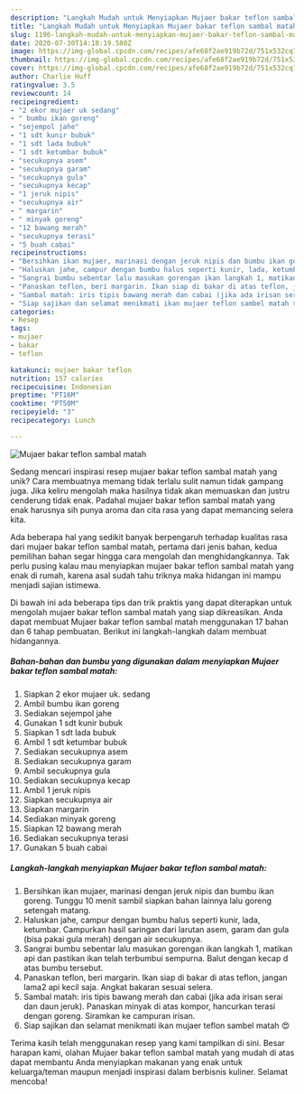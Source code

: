 ```yaml
---
description: "Langkah Mudah untuk Menyiapkan Mujaer bakar teflon sambal matah, Enak"
title: "Langkah Mudah untuk Menyiapkan Mujaer bakar teflon sambal matah, Enak"
slug: 1196-langkah-mudah-untuk-menyiapkan-mujaer-bakar-teflon-sambal-matah-enak
date: 2020-07-30T14:18:19.580Z
image: https://img-global.cpcdn.com/recipes/afe68f2ae919b72d/751x532cq70/mujaer-bakar-teflon-sambal-matah-foto-resep-utama.jpg
thumbnail: https://img-global.cpcdn.com/recipes/afe68f2ae919b72d/751x532cq70/mujaer-bakar-teflon-sambal-matah-foto-resep-utama.jpg
cover: https://img-global.cpcdn.com/recipes/afe68f2ae919b72d/751x532cq70/mujaer-bakar-teflon-sambal-matah-foto-resep-utama.jpg
author: Charlie Huff
ratingvalue: 3.5
reviewcount: 14
recipeingredient:
- "2 ekor mujaer uk sedang"
- " bumbu ikan goreng"
- "sejempol jahe"
- "1 sdt kunir bubuk"
- "1 sdt lada bubuk"
- "1 sdt ketumbar bubuk"
- "secukupnya asem"
- "secukupnya garam"
- "secukupnya gula"
- "secukupnya kecap"
- "1 jeruk nipis"
- "secukupnya air"
- " margarin"
- " minyak goreng"
- "12 bawang merah"
- "secukupnya terasi"
- "5 buah cabai"
recipeinstructions:
- "Bersihkan ikan mujaer, marinasi dengan jeruk nipis dan bumbu ikan goreng. Tunggu 10 menit sambil siapkan bahan lainnya lalu goreng setengah matang."
- "Haluskan jahe, campur dengan bumbu halus seperti kunir, lada, ketumbar. Campurkan hasil saringan dari larutan asem, garam dan gula (bisa pakai gula merah) dengan air secukupnya."
- "Sangrai bumbu sebentar lalu masukan gorengan ikan langkah 1, matikan api dan pastikan ikan telah terbumbui sempurna. Balut dengan kecap d atas bumbu tersebut."
- "Panaskan teflon, beri margarin. Ikan siap di bakar di atas teflon, jangan lama2 api kecil saja. Angkat bakaran sesuai selera."
- "Sambal matah: iris tipis bawang merah dan cabai (jika ada irisan serai dan daun jeruk). Panaskan minyak di atas kompor, hancurkan terasi dengan goreng. Siramkan ke campuran irisan."
- "Siap sajikan dan selamat menikmati ikan mujaer teflon sambel matah 😍"
categories:
- Resep
tags:
- mujaer
- bakar
- teflon

katakunci: mujaer bakar teflon 
nutrition: 157 calories
recipecuisine: Indonesian
preptime: "PT16M"
cooktime: "PT50M"
recipeyield: "3"
recipecategory: Lunch

---
```



![Mujaer bakar teflon sambal matah](https://img-global.cpcdn.com/recipes/afe68f2ae919b72d/751x532cq70/mujaer-bakar-teflon-sambal-matah-foto-resep-utama.jpg)

Sedang mencari inspirasi resep mujaer bakar teflon sambal matah yang unik? Cara membuatnya memang tidak terlalu sulit namun tidak gampang juga. Jika keliru mengolah maka hasilnya tidak akan memuaskan dan justru cenderung tidak enak. Padahal mujaer bakar teflon sambal matah yang enak harusnya sih punya aroma dan cita rasa yang dapat memancing selera kita.



Ada beberapa hal yang sedikit banyak berpengaruh terhadap kualitas rasa dari mujaer bakar teflon sambal matah, pertama dari jenis bahan, kedua pemilihan bahan segar hingga cara mengolah dan menghidangkannya. Tak perlu pusing kalau mau menyiapkan mujaer bakar teflon sambal matah yang enak di rumah, karena asal sudah tahu triknya maka hidangan ini mampu menjadi sajian istimewa.


Di bawah ini ada beberapa tips dan trik praktis yang dapat diterapkan untuk mengolah mujaer bakar teflon sambal matah yang siap dikreasikan. Anda dapat membuat Mujaer bakar teflon sambal matah menggunakan 17 bahan dan 6 tahap pembuatan. Berikut ini langkah-langkah dalam membuat hidangannya.

<!--inarticleads1-->

##### Bahan-bahan dan bumbu yang digunakan dalam menyiapkan Mujaer bakar teflon sambal matah:

1. Siapkan 2 ekor mujaer uk. sedang
1. Ambil  bumbu ikan goreng
1. Sediakan sejempol jahe
1. Gunakan 1 sdt kunir bubuk
1. Siapkan 1 sdt lada bubuk
1. Ambil 1 sdt ketumbar bubuk
1. Sediakan secukupnya asem
1. Sediakan secukupnya garam
1. Ambil secukupnya gula
1. Sediakan secukupnya kecap
1. Ambil 1 jeruk nipis
1. Siapkan secukupnya air
1. Siapkan  margarin
1. Sediakan  minyak goreng
1. Siapkan 12 bawang merah
1. Sediakan secukupnya terasi
1. Gunakan 5 buah cabai




<!--inarticleads2-->

##### Langkah-langkah menyiapkan Mujaer bakar teflon sambal matah:

1. Bersihkan ikan mujaer, marinasi dengan jeruk nipis dan bumbu ikan goreng. Tunggu 10 menit sambil siapkan bahan lainnya lalu goreng setengah matang.
1. Haluskan jahe, campur dengan bumbu halus seperti kunir, lada, ketumbar. Campurkan hasil saringan dari larutan asem, garam dan gula (bisa pakai gula merah) dengan air secukupnya.
1. Sangrai bumbu sebentar lalu masukan gorengan ikan langkah 1, matikan api dan pastikan ikan telah terbumbui sempurna. Balut dengan kecap d atas bumbu tersebut.
1. Panaskan teflon, beri margarin. Ikan siap di bakar di atas teflon, jangan lama2 api kecil saja. Angkat bakaran sesuai selera.
1. Sambal matah: iris tipis bawang merah dan cabai (jika ada irisan serai dan daun jeruk). Panaskan minyak di atas kompor, hancurkan terasi dengan goreng. Siramkan ke campuran irisan.
1. Siap sajikan dan selamat menikmati ikan mujaer teflon sambel matah 😍




Terima kasih telah menggunakan resep yang kami tampilkan di sini. Besar harapan kami, olahan Mujaer bakar teflon sambal matah yang mudah di atas dapat membantu Anda menyiapkan makanan yang enak untuk keluarga/teman maupun menjadi inspirasi dalam berbisnis kuliner. Selamat mencoba!
